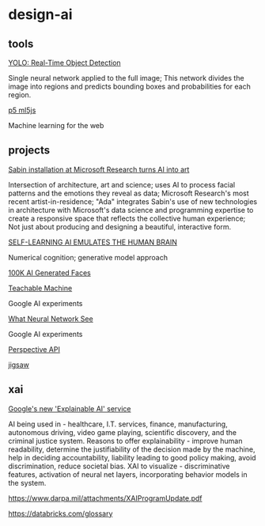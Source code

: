 # design-ai

## tools
[YOLO: Real-Time Object Detection](https://pjreddie.com/darknet/yolo/)

Single neural network applied to the full image; This network divides the image into regions and predicts bounding boxes and probabilities for each region.

[p5 ml5js](https://ml5js.org/)

 Machine learning for the web

## projects
[Sabin installation at Microsoft Research turns AI into art](https://docs.google.com/presentation/d/1h8DCveggyjhf0ZKSiHVnlaZLpI9VLp5GNHzqiil64sM/edit?usp=sharing)

Intersection of architecture, art and science; uses AI to process facial patterns and the emotions they reveal as data; Microsoft Research's most recent artist-in-residence; "Ada" integrates Sabin's use of new technologies in architecture with Microsoft's data science and programming expertise to create a responsive space that reflects the collective human experience; Not just about producing and designing a beautiful, interactive form.

[SELF-LEARNING AI EMULATES THE HUMAN BRAIN](https://erc.europa.eu/projects-figures/stories/self-learning-ai-emulates-human-brain)

Numerical cognition; generative model approach

[100K AI Generated Faces](https://youtu.be/3VPb05GlWT4)

[Teachable Machine](https://experiments.withgoogle.com/teachable-machine)

Google AI experiments

[What Neural Network See](https://experiments.withgoogle.com/what-neural-nets-see)

Google AI experiments

[Perspective API](https://www.perspectiveapi.com/#/home)

[jigsaw](https://jigsaw.google.com/)

## xai

[Google's new 'Explainable AI' service](https://towardsdatascience.com/googles-new-explainable-ai-xai-service-83a7bc823773)

AI being used in - healthcare, I.T. services, finance, manufacturing, autonomous driving, video game playing, scientific discovery, and the criminal justice system. Reasons to offer explainability - improve human readability, determine the justifiability of the decision made by the machine, help in deciding accountability, liability leading to good policy making, avoid discrimination, reduce societal bias. XAI to visualize - discriminative features, activation of neural net layers, incorporating behavior models in the system. 

https://www.darpa.mil/attachments/XAIProgramUpdate.pdf

https://databricks.com/glossary





